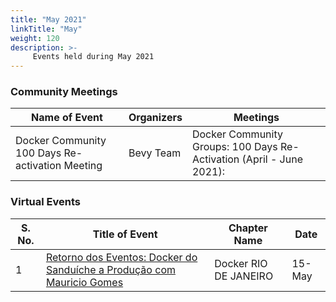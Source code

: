 ```yaml
---
title: "May 2021"
linkTitle: "May"
weight: 120
description: >-
     Events held during May 2021
---
```



### Community Meetings

| Name of Event    |  Organizers  | Meetings | 
|-----------|-----------------|----------------|
| Docker Community 100 Days Re-activation Meeting |  Bevy Team | Docker Community Groups: 100 Days Re-Activation (April - June 2021):<br>  

### Virtual Events

| S. No. | Title of Event   |  Chapter Name | Date | 
|----|-------|-----------------|----------------|
| 1 | [Retorno dos Eventos: Docker do Sanduíche a Produção com Mauricio Gomes](https://events.docker.com/events/details/docker-rio-de-janeiro-presents-retorno-dos-eventos-docker-do-sanduiche-a-producao-com-mauricio-gomes/) | Docker RIO DE JANEIRO | 15-May |
